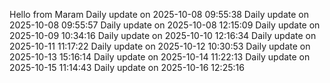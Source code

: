 ﻿Hello from Maram
Daily update on 2025-10-08 09:55:38
Daily update on 2025-10-08 09:55:57
Daily update on 2025-10-08 12:15:09
Daily update on 2025-10-09 10:34:16
Daily update on 2025-10-10 12:16:34
Daily update on 2025-10-11 11:17:22
Daily update on 2025-10-12 10:30:53
Daily update on 2025-10-13 15:16:14
Daily update on 2025-10-14 11:22:13
Daily update on 2025-10-15 11:14:43
Daily update on 2025-10-16 12:25:16
